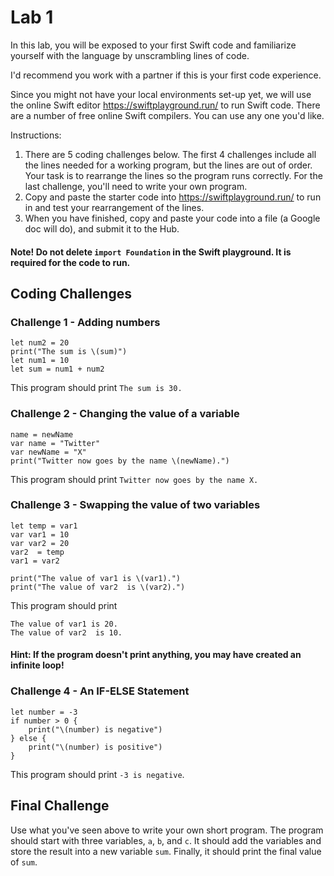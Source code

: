 # Lab 1

In this lab, you will be exposed to your first Swift code and familiarize yourself with the language by unscrambling lines of code.

I'd recommend you work with a partner if this is your first code experience.

Since you might not have your local environments set-up yet, we will use the online Swift editor https://swiftplayground.run/ to run Swift code. There are a number of free online Swift compilers. You can use any one you'd like.

Instructions:

1. There are 5 coding challenges below. The first 4 challenges include all the lines needed for a working program, but the lines are out of order. Your task is to rearrange the lines so the program runs correctly. For the last challenge, you'll need to write your own program.
2. Copy and paste the starter code into https://swiftplayground.run/ to run in and test your rearrangement of the lines.
3. When you have finished, copy and paste your code into a file (a Google doc will do), and submit it to the Hub. 

#### Note! Do not delete `import Foundation` in the Swift playground. It is required for the code to run.

## Coding Challenges

 ### Challenge 1 - Adding numbers
```
let num2 = 20
print("The sum is \(sum)")
let num1 = 10
let sum = num1 + num2
```
This program should print `The sum is 30.`


 ### Challenge 2 - Changing the value of a variable
 ```
name = newName
var name = "Twitter"
var newName = "X"
print("Twitter now goes by the name \(newName).")
 ```
This program should print `Twitter now goes by the name X.`

### Challenge 3 - Swapping the value of two variables
```
let temp = var1
var var1 = 10
var var2 = 20
var2  = temp
var1 = var2

print("The value of var1 is \(var1).")
print("The value of var2  is \(var2).")
```
This program should print 
```
The value of var1 is 20. 
The value of var2  is 10.
```

#### Hint: If the program doesn't print anything, you may have created an infinite loop!

### Challenge 4 - An IF-ELSE Statement
```
let number = -3
if number > 0 {
    print("\(number) is negative")
} else {
    print("\(number) is positive")
}
```
This program should print `-3 is negative`.

## Final Challenge

Use what you've seen above to write your own short program.
The program should start with three variables, `a`, `b`, and `c`. It should add the variables and store the result into a new variable `sum`. Finally, it should print the final value of `sum`.